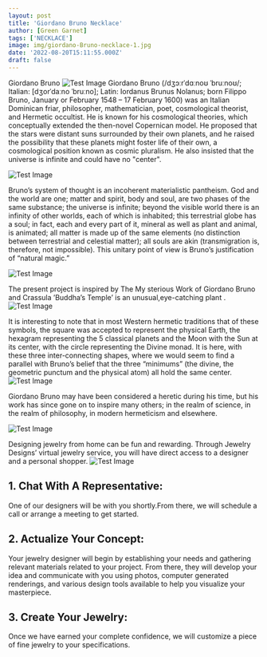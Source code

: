 ```yaml
---
layout: post
title: 'Giordano Bruno Necklace'
author: [Green Garnet]
tags: ['NECKLACE']
image: img/giordano-Bruno-necklace-1.jpg
date: '2022-08-20T15:11:55.000Z'
draft: false
---
```

Giordano Bruno
![Test Image](img/bruno_giordani.jpg)
Giordano Bruno (/dʒɔːrˈdɑːnoʊ ˈbruːnoʊ/; Italian: [dʒorˈdaːno ˈbruːno]; Latin: Iordanus Brunus Nolanus; born Filippo Bruno, January or February 1548 – 17 February 1600) was an Italian Dominican friar, philosopher, mathematician, poet, cosmological theorist, and Hermetic occultist. He is known for his cosmological theories, which conceptually extended the then-novel Copernican model. He proposed that the stars were distant suns surrounded by their own planets, and he raised the possibility that these planets might foster life of their own, a cosmological position known as cosmic pluralism. He also insisted that the universe is infinite and could have no "center".

![Test Image](img/bruno-1.jpg)

Bruno’s system of thought is an incoherent materialistic pantheism. God and the world are one; matter and spirit, body and soul, are two phases of the same substance; the universe is infinite; beyond the visible world there is an infinity of other worlds, each of which is inhabited; this terrestrial globe has a soul; in fact, each and every part of it, mineral as well as plant and animal, is animated; all matter is made up of the same elements (no distinction between terrestrial and celestial matter); all souls are akin (transmigration is, therefore, not impossible). This unitary point of view is Bruno’s justification of “natural magic.”


![Test Image](img/giordano-Bruno-necklace-1-1.jpg)


The present project is inspired by The My sterious Work of Giordano Bruno and Crassula ’Buddha’s Temple’ is an unusual,eye-catching plant .
![Test Image](img/Crassula-Buddha.jpg)



It is interesting to note that in most Western hermetic traditions that of these symbols, the square was accepted to represent the physical Earth, the hexagram representing the 5 classical planets and the Moon with the Sun at its center, with the circle representing the Divine monad. It is here, with these three inter-connecting shapes, where we would seem to find a parallel with Bruno’s belief that the three “minimums” (the divine, the geometric punctum and the physical atom) all hold the same center.
![Test Image](img/ring-hand-final-lexus1_main.jpg)

Giordano Bruno may have been considered a heretic during his time, but his work has since gone on to inspire many others; in the realm of science, in the realm of philosophy, in modern hermeticism and elsewhere.

![Test Image](img/giourdano11.jpg)



Designing jewelry from home can be fun and rewarding. Through Jewelry Designs’ virtual jewelry service, you will have direct access to a designer and a personal shopper.
![Test Image](img/aitta.jpg)
## 1. Chat With A Representative:
One of our designers will be with you shortly.From there, we will schedule a call or arrange a meeting to get started.

## 2. Actualize Your Concept:
Your jewelry designer will begin by establishing your needs and gathering relevant materials related to your project. From there, they will develop your idea and communicate with you using photos, computer generated renderings, and various design tools available to help you visualize your masterpiece.

## 3. Create Your Jewelry:
Once we have earned your complete confidence, we will customize a piece of fine jewelry to your specifications.


